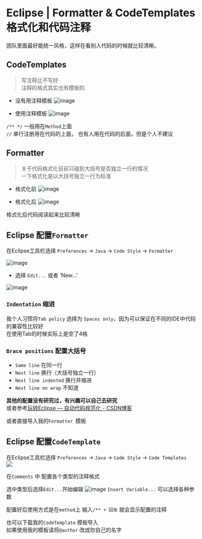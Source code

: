 

# Eclipse | Formatter & CodeTemplates 格式化和代码注释

团队里面最好能统一风格，这样在看别人代码的时候就比较清晰。

## CodeTemplates

> 写注释比不写好    
> 注释的格式其实也有模板的

- 没有用注释模板 
![image](http://paz1myrij.bkt.clouddn.com/20180718165007.png)

- 使用注释模板 
![image](http://paz1myrij.bkt.clouddn.com/20180718165620.png)

` /** */ `  一般用在`Method`上面    
` // `  单行注册用在代码的上面， 也有人用在代码的后面，但是个人不建议    


## Formatter

> 关于代码格式化目前只碰到大括号是否独立一行的情况        
> 一下格式化是以大括号独立一行为标准    

- 格式化前 
![image](http://paz1myrij.bkt.clouddn.com/20180718165620.png)

- 格式化后
![image](http://paz1myrij.bkt.clouddn.com/20180718170025.png)

格式化后代码阅读起来比较清晰   

## Eclipse 配置`Formatter` 

在Eclipse工具栏选择 `Preferences` -> `Java` -> `Code Style` -> `Formatter`

![image](http://paz1myrij.bkt.clouddn.com/20180718171438.png)

- 选择 `Edit...` 或者 ‘New...’

![image](http://paz1myrij.bkt.clouddn.com/20180718171618.png)

### `Indentation` 缩进

我个人习惯将`Tab policy` 选择为 `Spaces only`，因为可以保证在不同的IDE中代码的兼容性比较好   
在使用Tab的时候实际上是空了4格    

### `Brace positions` 配置大括号

- `Same line` 在同一行
- `Next line` 换行（大括号独立一行）
- `Next line indented` 换行并缩进
- `Next line on wrap` 不知道

**其他的配置没有研究过，有兴趣可以自己去研究**   
或者参考[玩转Eclipse — 自动代码规范化 - CSDN博客](https://blog.csdn.net/jmyue/article/details/11060003)

或者直接导入我的`Formatter `模板

## Eclipse 配置`CodeTemplate`

在Eclipse工具栏选择  `Preferences` -> `Java` -> `Code Style` -> `Code Templates`    
![](http://paz1myrij.bkt.clouddn.com/20180718181437.png)    
 
在`Comments` 中 配置各个类型的注释格式

选中类型后选择`Edit...`开始编辑
![image](http://paz1myrij.bkt.clouddn.com/20180718182305.png)
`Insert Variable...` 可以选择各种参数    

配置好后使用方式是在`method`上 输入`/** + 回车` 就会显示配置的注释    

也可以下载我的`CodeTemplate` 模板导入  
如果使用我的模板请将`@author` 改成你自己的名字




